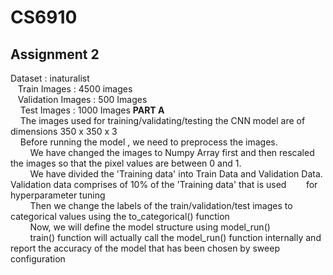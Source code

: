 # CS6910

## Assignment 2
Dataset : inaturalist 
<br />&nbsp; &nbsp;Train Images : 4500 images 
<br />&nbsp; &nbsp;Validation Images : 500 Images
<br />&nbsp; &nbsp; Test Images : 1000 Images
**PART A** &nbsp; &nbsp;
<br />&nbsp; &nbsp; The images used for training/validating/testing the CNN model are of dimensions 350 x 350 x 3
<br />&nbsp; &nbsp; Before running the model , we need to preprocess the images.
<br />&nbsp; &nbsp; &nbsp; &nbsp; We have changed the images to Numpy Array first and then rescaled the images so that the pixel values are between 0 and 1.
<br />&nbsp; &nbsp; &nbsp; &nbsp; We have divided the 'Training data' into Train Data and Validation Data. Validation data comprises of 10% of the 'Training data' that is used &nbsp; &nbsp; &nbsp; &nbsp;for hyperparameter tuning
<br />&nbsp; &nbsp; &nbsp; &nbsp; Then we change the labels of the train/validation/test images to categorical values using the to_categorical() function
<br />&nbsp; &nbsp; &nbsp; &nbsp; Now, we will define the model structure using model_run()
<br />&nbsp; &nbsp; &nbsp; &nbsp; train() function will actually call the model_run() function internally and report the accuracy of the model that has been chosen by sweep &nbsp; &nbsp; &nbsp; &nbsp; configuration


      
      
             
 

   

